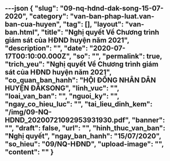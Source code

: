 ---json
{
    "slug": "09-nq-hdnd-dak-song-15-07-2020",
    "category": "van-ban-phap-luat.van-ban-cua-huyen",
    "tag": [],
    "layout": "van-ban.html",
    "title": "Nghị quyết Về Chương trình giám sát của HĐND huyện năm 2021",
    "description": "",
    "date": "2020-07-17T00:10:00.000Z",
    "so": "",
    "permalink": true,
    "trich_yeu": "Nghị quyết Về Chương trình giám sát của HĐND huyện năm 2021",
    "co_quan_ban_hanh": "HỘI ĐỒNG NHÂN DÂN HUYỆN ĐẮKSONG",
    "linh_vuc": "",
    "loai_van_ban": "",
    "nguoi_ky": "",
    "ngay_co_hieu_luc": "",
    "tai_lieu_dinh_kem": "/img/09-NQ-HDND_20200721092953931930.pdf",
    "banner": "",
    "draft": false,
    "url": "",
    "hinh_thuc_van_ban": "Nghị quyết",
    "ngay_ban_hanh": "15/07/2020",
    "so_hieu": "09/NQ-HĐND",
    "upload-image": "",
    "__content__": ""
}
---
